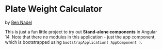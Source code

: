 
# Plate Weight Calculator

by [Ben Nadel][ben-nadel]

This is just a fun little project to try out **Stand-alone components** in Angular 14. Note that there no modules in this application - just the app component, which is bootstrapped using `bootstrapApplication( AppComponent )`.


[ben-nadel]: https://www.bennadel.com/
